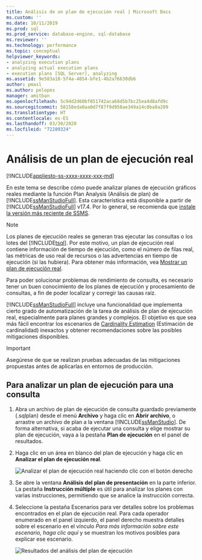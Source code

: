 ```yaml
---
title: Análisis de un plan de ejecución real | Microsoft Docs
ms.custom: ''
ms.date: 10/11/2019
ms.prod: sql
ms.prod_service: database-engine, sql-database
ms.reviewer: ''
ms.technology: performance
ms.topic: conceptual
helpviewer_keywords:
- analyzing execution plans
- analyzing actual execution plans
- execution plans [SQL Server], analyzing
ms.assetid: 9e583a18-5f4a-4054-bfe1-4b2a76630db6
author: pmasl
ms.author: pelopes
manager: amitban
ms.openlocfilehash: 5c94d2d60bf851742aca68d5b7bc25ea4d8afd9c
ms.sourcegitcommit: 58158eda0aa0d7f87f9d958ae349a14c0ba8a209
ms.translationtype: HT
ms.contentlocale: es-ES
ms.lasthandoff: 03/30/2020
ms.locfileid: "72289324"
---
```

# <a name="analyze-an-actual-execution-plan"></a>Análisis de un plan de ejecución real

[!INCLUDE[appliesto-ss-xxxx-xxxx-xxx-md](../../includes/appliesto-ss-xxxx-xxxx-xxx-md.md)]

En este tema se describe cómo puede analizar planes de ejecución gráficos reales mediante la función Plan Analysis (Análisis de plan) de [!INCLUDE[ssManStudioFull](../../includes/ssmanstudiofull-md.md)]. Esta característica está disponible a partir de [!INCLUDE[ssManStudioFull](../../includes/ssmanstudiofull-md.md)] v17.4. Por lo general, se recomienda que [instale la versión más reciente de SSMS](../../ssms/download-sql-server-management-studio-ssms.md).

> [!NOTE]
> Los planes de ejecución reales se generan tras ejecutar las consultas o los lotes del [!INCLUDE[tsql](../../includes/tsql-md.md)]. Por este motivo, un plan de ejecución real contiene información de tiempo de ejecución, como el número de filas real, las métricas de uso real de recursos o las advertencias en tiempo de ejecución (si las hubiera). Para obtener más información, vea [Mostrar un plan de ejecución real](../../relational-databases/performance/display-an-actual-execution-plan.md).
  
Para poder solucionar problemas de rendimiento de consulta, es necesario tener un buen conocimiento de los planes de ejecución y procesamiento de consultas, a fin de poder localizar y corregir las causas raíz.

[!INCLUDE[ssManStudioFull](../../includes/ssmanstudiofull-md.md)] incluye una funcionalidad que implementa cierto grado de automatización de la tarea de análisis de plan de ejecución real, especialmente para planes grandes y complejos. El objetivo es que sea más fácil encontrar los escenarios de [Cardinality Estimation](../../relational-databases/performance/cardinality-estimation-sql-server.md) (Estimación de cardinalidad) inexactos y obtener recomendaciones sobre las posibles mitigaciones disponibles.

> [!IMPORTANT]
> Asegúrese de que se realizan pruebas adecuadas de las mitigaciones propuestas antes de aplicarlas en entornos de producción.
  
## <a name="to-analyze-an-execution-plan-for-a-query"></a>Para analizar un plan de ejecución para una consulta  
  
1.  Abra un archivo de plan de ejecución de consulta guardado previamente (.sqlplan) desde el menú **Archivo** y haga clic en **Abrir archivo**, o arrastre un archivo de plan a la ventana [!INCLUDE[ssManStudio](../../includes/ssManStudio-md.md)]. De forma alternativa, si acaba de ejecutar una consulta y elige mostrar su plan de ejecución, vaya a la pestaña **Plan de ejecución** en el panel de resultados. 

2.  Haga clic en un área en blanco del plan de ejecución y haga clic en **Analizar el plan de ejecución real**. 

    ![Analizar el plan de ejecución real haciendo clic con el botón derecho](../../relational-databases/performance/media/plananalysismenuoption.png "Analizar el plan de ejecución real haciendo clic con el botón derecho")   

3.  Se abre la ventana **Análisis del plan de presentación** en la parte inferior. La pestaña **Instrucción múltiple** es útil para analizar los planes con varias instrucciones, permitiendo que se analice la instrucción correcta.

4.  Seleccione la pestaña Escenarios para ver detalles sobre los problemas encontrados en el plan de ejecución real. Para cada operador enumerado en el panel izquierdo, el panel derecho muestra detalles sobre el escenario en el vínculo *Para más información sobre este escenario, haga clic aquí* y se muestran los motivos posibles para explicar ese escenario.

    ![Resultados del análisis del plan de ejecución](../../relational-databases/performance/media/plananalysis-scenarios.png "Resultados del análisis del plan de ejecución") 
